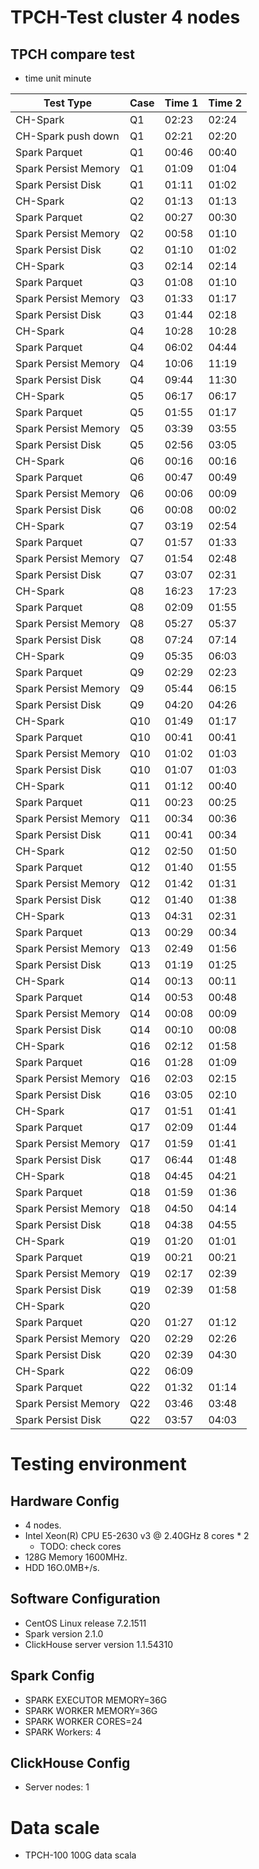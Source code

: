# TPCH-Test cluster 4 nodes

## TPCH compare test

* time unit minute

| Test Type            | Case | Time  1 | Time 2 |
| -------------------- | :--- | :------ | :----- |
| CH-Spark             | Q1   | 02:23   | 02:24  |
| CH-Spark push down   | Q1   | 02:21   | 02:20  |
| Spark Parquet        | Q1   | 00:46   | 00:40  |
| Spark Persist Memory | Q1   | 01:09   | 01:04  |
| Spark Persist Disk   | Q1   | 01:11   | 01:02  |
| CH-Spark             | Q2   | 01:13   | 01:13  |
| Spark Parquet        | Q2   | 00:27   | 00:30  |
| Spark Persist Memory | Q2   | 00:58   | 01:10  |
| Spark Persist Disk   | Q2   | 01:10   | 01:02  |
| CH-Spark             | Q3   | 02:14   | 02:14  |
| Spark Parquet        | Q3   | 01:08   | 01:10  |
| Spark Persist Memory | Q3   | 01:33   | 01:17  |
| Spark Persist Disk   | Q3   | 01:44   | 02:18  |
| CH-Spark             | Q4   | 10:28   | 10:28  |
| Spark Parquet        | Q4   | 06:02   | 04:44  |
| Spark Persist Memory | Q4   | 10:06   | 11:19  |
| Spark Persist Disk   | Q4   | 09:44   | 11:30  |
| CH-Spark             | Q5   | 06:17   | 06:17  |
| Spark Parquet        | Q5   | 01:55   | 01:17  |
| Spark Persist Memory | Q5   | 03:39   | 03:55  |
| Spark Persist Disk   | Q5   | 02:56   | 03:05  |
| CH-Spark             | Q6   | 00:16   | 00:16  |
| Spark Parquet        | Q6   | 00:47   | 00:49  |
| Spark Persist Memory | Q6   | 00:06   | 00:09  |
| Spark Persist Disk   | Q6   | 00:08   | 00:02  |
| CH-Spark             | Q7   | 03:19   | 02:54  |
| Spark Parquet        | Q7   | 01:57   | 01:33  |
| Spark Persist Memory | Q7   | 01:54   | 02:48  |
| Spark Persist Disk   | Q7   | 03:07   | 02:31  |
| CH-Spark             | Q8   | 16:23   | 17:23  |
| Spark Parquet        | Q8   | 02:09   | 01:55  |
| Spark Persist Memory | Q8   | 05:27   | 05:37  |
| Spark Persist Disk   | Q8   | 07:24   | 07:14  |
| CH-Spark             | Q9   | 05:35   | 06:03  |
| Spark Parquet        | Q9   | 02:29   | 02:23  |
| Spark Persist Memory | Q9   | 05:44   | 06:15  |
| Spark Persist Disk   | Q9   | 04:20   | 04:26  |
| CH-Spark             | Q10  | 01:49   | 01:17  |
| Spark Parquet        | Q10  | 00:41   | 00:41  |
| Spark Persist Memory | Q10  | 01:02   | 01:03  |
| Spark Persist Disk   | Q10  | 01:07   | 01:03  |
| CH-Spark             | Q11  | 01:12   | 00:40  |
| Spark Parquet        | Q11  | 00:23   | 00:25  |
| Spark Persist Memory | Q11  | 00:34   | 00:36  |
| Spark Persist Disk   | Q11  | 00:41   | 00:34  |
| CH-Spark             | Q12  | 02:50   | 01:50  |
| Spark Parquet        | Q12  | 01:40   | 01:55  |
| Spark Persist Memory | Q12  | 01:42   | 01:31  |
| Spark Persist Disk   | Q12  | 01:40   | 01:38  |
| CH-Spark             | Q13  | 04:31   | 02:31  |
| Spark Parquet        | Q13  | 00:29   | 00:34  |
| Spark Persist Memory | Q13  | 02:49   | 01:56  |
| Spark Persist Disk   | Q13  | 01:19   | 01:25  |
| CH-Spark             | Q14  | 00:13   | 00:11  |
| Spark Parquet        | Q14  | 00:53   | 00:48  |
| Spark Persist Memory | Q14  | 00:08   | 00:09  |
| Spark Persist Disk   | Q14  | 00:10   | 00:08  |
| CH-Spark             | Q16  | 02:12   | 01:58  |
| Spark Parquet        | Q16  | 01:28   | 01:09  |
| Spark Persist Memory | Q16  | 02:03   | 02:15  |
| Spark Persist Disk   | Q16  | 03:05   | 02:10  |
| CH-Spark             | Q17  | 01:51   | 01:41  |
| Spark Parquet        | Q17  | 02:09   | 01:44  |
| Spark Persist Memory | Q17  | 01:59   | 01:41  |
| Spark Persist Disk   | Q17  | 06:44   | 01:48  |
| CH-Spark             | Q18  | 04:45   | 04:21  |
| Spark Parquet        | Q18  | 01:59   | 01:36  |
| Spark Persist Memory | Q18  | 04:50   | 04:14  |
| Spark Persist Disk   | Q18  | 04:38   | 04:55  |
| CH-Spark             | Q19  | 01:20   | 01:01  |
| Spark Parquet        | Q19  | 00:21   | 00:21  |
| Spark Persist Memory | Q19  | 02:17   | 02:39  |
| Spark Persist Disk   | Q19  | 02:39   | 01:58  |
| CH-Spark             | Q20  |         |        |
| Spark Parquet        | Q20  | 01:27   | 01:12  |
| Spark Persist Memory | Q20  | 02:29   | 02:26  |
| Spark Persist Disk   | Q20  | 02:39   | 04:30  |
| CH-Spark             | Q22  | 06:09   |        |
| Spark Parquet        | Q22  | 01:32   | 01:14  |
| Spark Persist Memory | Q22  | 03:46   | 03:48  |
| Spark Persist Disk   | Q22  | 03:57   | 04:03  |

# Testing environment

## Hardware Config
* 4 nodes.
* Intel Xeon(R) CPU E5-2630 v3 @ 2.40GHz 8 cores * 2
    * TODO: check cores
* 128G Memory 1600MHz.
* HDD 16O.0MB+/s.

## Software Configuration
* CentOS Linux release 7.2.1511
* Spark version 2.1.0
* ClickHouse server version 1.1.54310

## Spark Config
* SPARK EXECUTOR MEMORY=36G
* SPARK WORKER MEMORY=36G
* SPARK WORKER CORES=24
* SPARK Workers: 4

## ClickHouse Config
* Server nodes: 1

# Data scale
* TPCH-100 100G data scala

